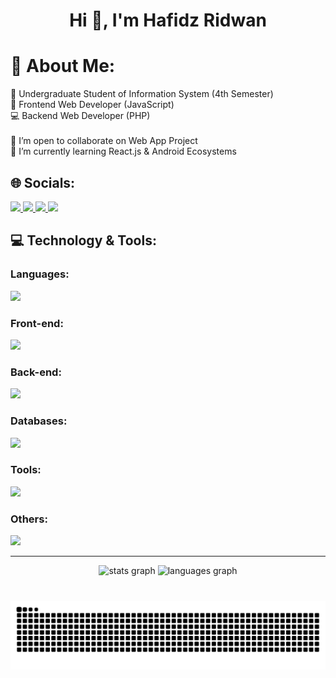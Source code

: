 <h1 align="center">Hi 👋, I'm Hafidz Ridwan</h1>

# 💫 About Me:
🏫 Undergraduate Student of Information System (4th Semester)<br>
🎨 Frontend Web Developer (JavaScript)<br>💻 Backend Web Developer (PHP)<br><br>
👯 I’m open to collaborate on Web App Project<br>🌱 I’m currently learning React.js & Android Ecosystems


## 🌐 Socials:
<div align="left">
  <a href="mailto:hafidz10032005@gmail.com" target="_blank">
    <img src="https://skillicons.dev/icons?i=gmail">
  </a>
  <a href="https://linkedin.com/in/hafidzrdwn" target="_blank">
    <img src="https://skillicons.dev/icons?i=linkedin">
  </a>
  <a href="https://instagram.com/hafidzrdwn" target="_blank">
    <img src="https://skillicons.dev/icons?i=instagram">
  </a>
  <a href="https://twitter.com/hafidzrdwn" target="_blank">
    <img src="https://skillicons.dev/icons?i=twitter">
  </a>
</div>

## 💻 Technology & Tools:
<div margin-bottom:"5px">
    <h3>Languages:</h3>
    <img src="https://skillicons.dev/icons?i=php,js,ts,java,py">
</div>

<div margin-bottom:"5px">
    <h3>Front-end:</h3>
    <img src="https://skillicons.dev/icons?i=html,css,bootstrap,tailwind,sass,jquery,vue,nuxtjs,npm,yarn,vite">
</div>

<div gap-bottom: "5px">
    <h3>Back-end:</h3>
    <img src="https://skillicons.dev/icons?i=laravel,nodejs,express">
</div>

<div gap-bottom: "5px">
    <h3>Databases:</h3>
    <img src="https://skillicons.dev/icons?i=mysql,sqlite,supabase,mongodb">
</div>

<div gap-bottom: "5px">
    <h3>Tools:</h3>
    <img src="https://skillicons.dev/icons?i=vscode,figma,git,github,postman,androidstudio,notion,phpstorm">
</div> 

<div gap-bottom: "5px">
    <h3>Others:</h3>
    <img src="https://skillicons.dev/icons?i=netlify,vercel">
</div> 

<hr />

<div align="center">
  <img src="https://github-readme-stats.vercel.app/api?username=hafidzrdwn&hide_title=false&hide_rank=false&show_icons=true&include_all_commits=true&count_private=true&disable_animations=false&theme=dracula&locale=en&hide_border=false" height="150" alt="stats graph"  />
  <img src="https://github-readme-stats.vercel.app/api/top-langs?username=hafidzrdwn&locale=en&hide_title=false&layout=compact&card_width=320&langs_count=5&theme=dracula&hide_border=false" height="150" alt="languages graph"  />
</div>

###

<br clear="both">

<img src="https://raw.githubusercontent.com/hafidzrdwn/hafidzrdwn/output/snake.svg" alt="Snake animation" />

###
